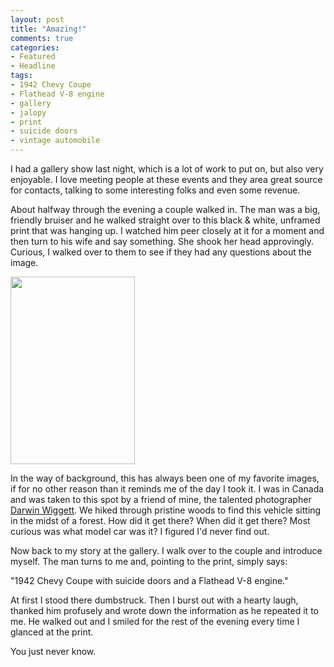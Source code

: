 ```yaml
---
layout: post
title: "Amazing!"
comments: true
categories:
- Featured
- Headline
tags:
- 1942 Chevy Coupe
- Flathead V-8 engine
- gallery
- jalopy
- print
- suicide doors
- vintage automobile
---
```

I had a gallery show last night, which is a lot of work to put on, but also very enjoyable. I love meeting people at these events and they area great source for contacts, talking to some interesting folks and even some revenue.

About halfway through the evening a couple walked in. The man was a big, friendly bruiser and he walked straight over to this black &amp; white, unframed print that was hanging up. I watched him peer closely at it for a moment and then turn to his wife and say something. She shook her head approvingly. Curious, I walked over to them to see if they had any questions about the image.

<a href="http://blog.lesterpickerphoto.com/wp-content/uploads/2012/07/LAP2875-1.jpg"><img class="size-medium wp-image-2257" title="_LAP2875 (1)" src="http://blog.lesterpickerphoto.com/wp-content/uploads/2012/07/LAP2875-1-199x300.jpg" alt="" width="199" height="300" /></a>

In the way of background, this has always been one of my favorite images, if for no other reason than it reminds me of the day I took it. I was in Canada and was taken to this spot by a friend of mine, the talented photographer <a href="http://www.darwinwiggett.com">Darwin Wiggett</a>. We hiked through pristine woods to find this vehicle sitting in the midst of a forest. How did it get there? When did it get there? Most curious was what model car was it? I figured I'd never find out.

Now back to my story at the gallery. I walk over to the couple and introduce myself. The man turns to me and, pointing to the print, simply says:

"1942 Chevy Coupe with suicide doors and a Flathead V-8 engine."

At first I stood there dumbstruck. Then I burst out with a hearty laugh, thanked him profusely and wrote down the information as he repeated it to me. He walked out and I smiled for the rest of the evening every time I glanced at the print.

You just never know.